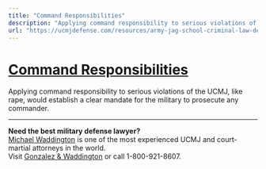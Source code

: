 ```yaml
---
title: "Command Responsibilities"
description: "Applying command responsibility to serious violations of the UCMJ, like rape, would establish a clear mandate for the military to prosecute any commander."
url: "https://ucmjdefense.com/resources/army-jag-school-criminal-law-deskbook-volume/victimwitness-assistance-program-vwap/command-responsibilities.html"
---
```


# [Command Responsibilities](https://ucmjdefense.com/resources/army-jag-school-criminal-law-deskbook-volume/victimwitness-assistance-program-vwap/command-responsibilities.html)

Applying command responsibility to serious violations of the UCMJ, like rape, would establish a clear mandate for the military to prosecute any commander.

---

**Need the best military defense lawyer?**  
[Michael Waddington](https://ucmjdefense.com/attorneys/michael-stewart-waddington-partner.html) is one of the most experienced UCMJ and court-martial attorneys in the world.  
Visit [Gonzalez & Waddington](https://ucmjdefense.com) or call 1-800-921-8607.
